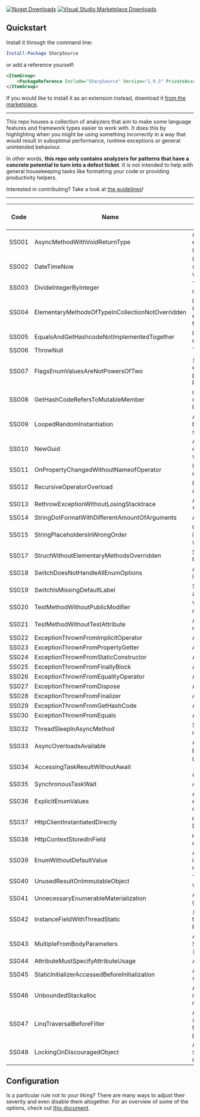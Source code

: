 [![Nuget Downloads](https://img.shields.io/nuget/dt/SharpSource)](https://www.nuget.org/packages/SharpSource/) [![Visual Studio Marketplace Downloads](https://img.shields.io/visual-studio-marketplace/d/JeroenVannevel.sharpsource)](https://marketplace.visualstudio.com/items?itemName=JeroenVannevel.sharpsource)

## Quickstart

Install it through the command line:

```powershell
Install-Package SharpSource
```

or add a reference yourself:

```xml
<ItemGroup>
    <PackageReference Include="SharpSource" Version="1.9.3" PrivateAssets="All" />
</ItemGroup>
```

If you would like to install it as an extension instead, download it [from the marketplace](https://marketplace.visualstudio.com/items?itemName=JeroenVannevel.sharpsource).

---

This repo houses a collection of analyzers that aim to make some language features and framework types easier to work with. It does this by highlighting when you might be using something incorrectly in a way that would result in suboptimal performance, runtime exceptions or general unintended behaviour. 

In other words, **this repo only contains analyzers for patterns that have a concrete potential to turn into a defect ticket**. It is not intended to help with general housekeeping tasks like formatting your code or providing productivity helpers. 

Interested in contributing? Take a look at [the guidelines](./CONTRIBUTING.md)!

---
 

| Code   | Name  | <div style="width:600px">Description</div>  | Level   | Provides Code Fix?  |
|---|---|---|---|---|
| SS001  | AsyncMethodWithVoidReturnType  | Async methods should return a `Task` to make them awaitable. Without it, execution continues before the asynchronous `Task` has finished an exceptions go unhandled.  | Warning  | Yes  |
| SS002  | DateTimeNow  | Use `DateTime.UtcNow` to get a locale-independent value. `DateTime.Now` uses the system's local timezone which often means unexpected behaviour when working with global teams/deployments.  | Warning  | Yes  |
| SS003  | DivideIntegerByInteger  | The operands of a divisive expression are both integers and result in an implicit rounding.  | Warning  | No  |
| SS004  | ElementaryMethodsOfTypeInCollectionNotOverridden  | Implement `Equals()` and `GetHashcode()` methods for a type used in a collection. Collections use these to fetch objects but by default they use reference equality. Depending on where your objects come from, they might be missed in the lookup.  | Warning  | No  |
| SS005  | EqualsAndGetHashcodeNotImplementedTogether  | Implement `Equals()` and `GetHashcode()` together. Implement both to ensure consistent behaviour around lookups.  | Warning  | Yes  |
| SS006  | ThrowNull  | Throwing `null` will always result in a runtime exception.  | Error  | No  |
| SS007  | FlagsEnumValuesAreNotPowersOfTwo  | `[Flags]` enum members need to be either powers of two, or bitwise OR expressions. This will fire if they are non-negative decimal literals that are not powers of two, and provide a code fix if the value can be achieved through a binary OR using other enum members. | Error  | Yes  |
| SS008  | GetHashCodeRefersToMutableMember  | `GetHashCode(`) refers to mutable or static member. If the object is used in a collection and then is mutated, subsequent lookups will result in a different hash and might cause lookups to fail.   | Warning  | No  |
| SS009  | LoopedRandomInstantiation  | An instance of type `System.Random` is created in a loop. `Random` uses a time-based seed so when used in a fast loop it will end up with multiple identical seeds for subsequent invocations.  | Warning  | No  |
| SS010  | NewGuid  | An empty GUID was created in an ambiguous manner. The default `Guid` constructor creates an instance with an empty value which is rarely what you want.  | Error  | Yes   |
| SS011  | OnPropertyChangedWithoutNameofOperator  | Use the `nameof()` operator in conjunction with `OnPropertyChanged()` to avoid divergence.  | Warning  | Yes  |
| SS012  | RecursiveOperatorOverload  | Recursively using overloaded operator will result in a stack overflow when attempting to use it.  | Error  | No  |
| SS013  | RethrowExceptionWithoutLosingStacktrace | An exception is rethrown in a way that it loses the stacktrace. Use an empty `throw;` statement instead to preserve it.  | Warning  | Yes  |
| SS014  | StringDotFormatWithDifferentAmountOfArguments  | A `string.Format()` call lacks arguments and will cause a runtime exception.  | Error  | Yes  |
| SS015  | StringPlaceholdersInWrongOrder  | Orders the arguments of a `string.Format()` call in ascending order according to index. This reduces the likelihood of the resulting string having data in the wrong place.  | Warning  | Yes  |
| SS017  | StructWithoutElementaryMethodsOverridden  | Structs should implement `Equals()`, `GetHashCode()`, and `ToString()`. By default they use reflection which comes with performance penalties.  | Warning  | Yes  |
| SS018  | SwitchDoesNotHandleAllEnumOptions  | Add cases for missing enum member. That way you won't miss new behaviour in the consuming API since it will be explicitly handled.  | Warning  | Yes  |
| SS019  | SwitchIsMissingDefaultLabel  | Switch is missing a `default` label. Include this to provide fallback behaviour for any missing cases, including when the upstream API adds them later on.  | Warning   | Yes  |
| SS020  | TestMethodWithoutPublicModifier  | Verifies whether a test method has the `public` modifier. Some test frameworks require this to discover unit tests.  | Warning  | Yes  |
| SS021  | TestMethodWithoutTestAttribute  | A method might be missing a test attribute. Helps ensure no unit tests are missing from your test runs.   | Warning  | No  |
| SS022  | ExceptionThrownFromImplicitOperator  | An exception is thrown from an `implicit` operator  | Warning  | No  |
| SS023  | ExceptionThrownFromPropertyGetter  | An exception is thrown from a property getter  |  Warning  | No  |
| SS024  | ExceptionThrownFromStaticConstructor  | An exception is thrown from a `static` constructor  |  Warning  | No  |
| SS025  | ExceptionThrownFromFinallyBlock  | An exception is thrown from a `finally` block  |  Warning  | No  |
| SS026  | ExceptionThrownFromEqualityOperator  | An exception is thrown from an equality operator  |  Warning  | No  |
| SS027  | ExceptionThrownFromDispose   | An exception is thrown from a `Dispose()` method  | Warning  | No  |
| SS028  | ExceptionThrownFromFinalizer  | An exception is thrown from a finalizer method  |  Warning  | No  |
| SS029  | ExceptionThrownFromGetHashCode | An exception is thrown from a `GetHashCode()` method  |  Warning  | No  |
| SS030  | ExceptionThrownFromEquals  | An exception is thrown from an `Equals() method`  |  Warning  | No  |
| SS032  | ThreadSleepInAsyncMethod  | Synchronously sleeping a thread in an `async` method combines two threading models and can lead to deadlocks.  | Warning  | Yes  |
| SS033  | AsyncOverloadsAvailable  | An `async` overload is available. These overloads typically exist to provide better performing IO calls and should generally be preferred.  | Warning  | Yes  |
| SS034  | AccessingTaskResultWithoutAwait  | Use `await` to get the result of an asynchronous operation. While accessing `.Result` is fine once the `Task` has been completed, this removes any ambiguity and helps prevent regressions if the code changes later on.  | Warning  | Yes  |
| SS035  | SynchronousTaskWait  | Asynchronously `await` tasks instead of blocking them to avoid deadlocks.  | Warning  | Yes  |
| SS036  | ExplicitEnumValues  | An enum should explicitly specify its values. Otherwise you risk serializing your enums into different numeric values if you add a new member at any place other than the last line in the enum file.  | Warning  | Yes  |
| SS037  | HttpClientInstantiatedDirectly  | `HttpClient` was instantiated directly. This can result in socket exhaustion and DNS issues in long-running scenarios. Use `IHttpClientFactory` instead.  | Warning  | No  |
| SS038  | HttpContextStoredInField  | `HttpContext` was stored in a field. This can result in a previous context being used for subsequent requests. Use `IHttpContextAccessor` instead.  | Warning  | No  |
| SS039  | EnumWithoutDefaultValue  | An `enum` should specify a default value of 0 as "Unknown" or "None". When an invalid enum value is marshalled or you receive a default value, many systems return it as `0`. This way you don't inadvertedly interpret it as a valid value.  | Warning  | No  |
| SS040  | UnusedResultOnImmutableObject  | The result of an operation on a `string` is unused. At best this has no effect, at worst this means a desired `string` operation has not been performed.  | Warning  | No  |
| SS041  | UnnecessaryEnumerableMaterialization  | An `IEnumerable` was materialized before a deferred execution call. This generally results in unnecessary work being done.  | Warning  | Yes  |
| SS042  | InstanceFieldWithThreadStatic  | `[ThreadStatic]` can only be used on static fields. If used on an instance field the attribute will not have any effect and the subsequent multithreading behaviour will not be as intended.  | Error  | No  |
| SS043  | MultipleFromBodyParameters  | A method specifies multiple `[FromBody]` parameters but only one is allowed. Specify a wrapper type or use `[FromForm]`, `[FromRoute]`, `[FromHeader]` and `[FromQuery]` instead.  | Error  | No  |
| SS044  | AttributeMustSpecifyAttributeUsage  | An attribute was defined without specifying the `[AttributeUsage]`.  | Warning  | Yes  |
| SS045  | StaticInitializerAccessedBeforeInitialization  | A `static` field relies on the value of another `static` field which is defined in the same type. `static` fields are initialized in order of appearance.  | Error  | No  |
| SS046  | UnboundedStackalloc  | An array is stack allocated without checking whether the length is within reasonable bounds. This can result in performance degradations and security risks. | Warning  | Yes  |
| SS047  | LinqTraversalBeforeFilter  | An `IEnumerable` extension method was used to traverse the collection and is subsequently filtered using `Where()`. If the `Where()` filter is executed first, the traversal will have to iterate over fewer items which will result in better performance. | Warning  | No  |
| SS048  | LockingOnDiscouragedObject  | A `lock` was taken using an instance of a discouraged type. `System.String`, `System.Type` and `this` references can all lead to deadlocks and should be replaced with a `System.Object` instance instead. | Warning  | No  |

## Configuration
Is a particular rule not to your liking? There are many ways to adjust their severity and even disable them altogether. For an overview of some of the options, check out [this document](https://docs.microsoft.com/en-gb/dotnet/fundamentals/code-analysis/suppress-warnings).